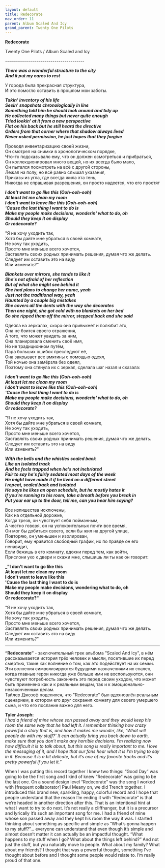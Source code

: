 ```yaml
---  
layout: default  
title: Redecorate  
nav_order: 11  
parent: Album Scaled And Icy  
grand_parent: Twenty One Pilots  
---  
```


**Redecorate**
<p>
Twenty One Pilots / Album Scaled and Icy
</p>  
----------------------------------------

**_There was a wonderful structure to the city  
And it put my cares to rest_**  

У города была прекрасная структура,  
И это помогло оставить в прошлом мои заботы.  

**_Takin' inventory of his life  
Seein' snapshots chronologically in line  
Something told him he should look around and tidy up  
He collected many things but never quite enough  
Tried lookin' at it from a new perspective  
Flat on his back but he still heard the directive  
Orders from that corner where that shadow always lived  
Never asked permission, he just hopes that they forgive_**  

Проводя инвентаризацию своей жизни,  
Он cмотрел на снимки в хронологическом порядке,  
Что-то подсказывало ему, что он должен осмотреться и прибраться,  
Он коллекционировал много вещей, но их всегда было мало,  
Он пытался посмотреть на всё с другой стороны,  
Лежал на полу, но всё равно слышал указания,  
Приказы из угла, где всегда жила эта тень,  
Никогда не спрашивая разрешения, он просто надеется, что его простят  

**_I don't want to go like this (Ooh-ooh-ooh)  
At least let me clean my room  
I don't want to leave like this (Ooh-ooh-ooh)  
'Cause the last thing I want to do is  
Make my people make decisions, wonderin' what to do, oh  
Should they keep it on display  
Or redecorate?_**  

"Я не хочу уходить так,  
Хотя бы дайте мне убраться в своей комнате,  
Не хочу так уходить,  
Просто мне меньше всего хочется,  
Заставлять своих родных принимать решения, думая что же делать.  
Следует им оставить это на виду  
Или изменить?"  

**_Blankets over mirrors, she tends to like it  
She's not afraid of her reflection  
But of what she might see behind it  
She had plans to change her name, yeah  
Just not the traditional way, yeah    
Haunted by a couple big mistakes  
She covers all the dents with the way she decorates  
Then one night, she got cold with no blankets on her bed  
So she ripped them off the mirror, stepped back and she said_**  

Одеяла на зеркалах, скоро она привыкнет и полюбит это,  
Она не боится своего отражения,  
А того, что может увидеть за ним,  
Она планировала сменить своё имя,  
Но не традиционном путём,  
Пара больших ошибок преследуют её,  
Она закрывает все вмятины с помощью одеял,  
Той ночью она замёрзла без одеял,  
Поэтому она стянула их с зеркал, сделала шаг назал и сказала:  

**_I don't want to go like this (Ooh-ooh-ooh)  
At least let me clean my room  
I don't want to leave like this (Ooh-ooh-ooh)  
'Cause the last thing I want to do is  
Make my people make decisions, wonderin' what to do, oh  
Should they keep it on display  
Or redecorate?_**  

"Я не хочу уходить так,  
Хотя бы дайте мне убраться в своей комнате,  
Не хочу так уходить,  
Просто мне меньше всего хочется,  
Заставлять своих родных принимать решения, думая что же делать.  
Следует им оставить это на виду  
Или изменить?"  

**_With the bells and the whistles scaled back  
Like an isolated track  
And he feels trapped when he's not inebriated  
Fair to say he's fairly sedated most days of the week  
He might have made it if he lived on a different street  
I repeat, scaled back and isolated  
He says he likes an open schedule, but he mostly hates it  
If you're running to his room, take a breath before you break in  
Put your ear up to the door, tell me, can you hear him saying?_**  

Все излишества исключены,  
Как на отдельной дорожке,  
Когда трезв, он чувствует себя пойманным,  
А честно говоря, он на успокоительных почти все время,  
Он мог бы добиться своего, если бы жил на другой улице,  
Повторяю, он уменьшен и изолирован,  
Говорит, ему нравится свободный график, но по правде он его ненавидит,  
Если бежишь в его комнату, вдохни перед тем, как войти,  
Прислони ухо к двери и скажи мне, слышишь ли ты как он говорит:  

**_"I don't want to go like this  
At least let me clean my room  
I don't want to leave like this  
'Cause the last thing I want to do is  
Make my people make decisions, wondering what to do, oh  
Should they keep it on display  
Or redecorate?"**  

"Я не хочу уходить так,  
Хотя бы дайте мне убраться в своей комнате,  
Не хочу так уходить,  
Просто мне меньше всего хочется,  
Заставлять своих родных принимать решения, думая что же делать.  
Следует им оставить это на виду  
Или изменить?"  
- - -

**“Redecorate”** - заключительный трек альбома "Scaled And Icy", в нём рассказывается история трёх человек и мысли, посетившие их перед смертью, такие как волнение о том, как это подействует на их семьи. Эти волнения символизируются будущими назначениями их спален, когда главные герои никогда уже больше ими не воспользуются, они чувствуют потребность закончить это перед своим уходом, что может быть применено как и к реальным вещам, так и к эмоционально-незаконченным делам.  
Тайлер Джозеф поделился, что "Redecorate" был вдохновлён реальным сценарием, в котором его друг сохранил комнату для своего умершего сына, и что его послание важно для него.

**Tyler Joseph:**  
_I had a friend of mine whose son passed away and they would keep his room the same way that he had left it. I remember thinking how crazy powerful a story that is, and how it makes me wonder, like, ‘What will people do with my stuff?’ It can actually bring you back down to earth, make sure that you don’t make any horrible decisions. I’m realizing now how difficult it is to talk about, but this song is really important to me. I love the messaging of it, and I hope that our fans hear what it is I’m trying to say in it. Because it is a bit delicate, but it’s one of my favorite tracks and it’s pretty powerful if you let it.”_  

When I was putting this record together I knew two things: “Good Day” was going to be the first song and I kind of knew “Redecorate” was going to be the last one. On a sound design level “Redecorate” was the song I worked with [frequent collaborator] Paul Meany on, we did Trench together. I introduced this brand new, sparkling, happy, colorful record and I hope that people understand that the reason I’m ending it with “Redecorate” is that we’re headed in another direction after this. That is an intentional hint at what I want to try to do next. It’s not really a cliffhanger, but it is a precursor and lyrically it’s such an important song for me. I had a friend of mine whose son passed away and they kept his room the way it was. I started thinking about something as specific and simple as “What’s gonna happen to my stuff?”… everyone can understand that even though it’s simple and almost doesn’t matter it can actually be an impactful thought. “What happens to my stuff when I go? What about the things left behind?” And not just the stuff, but you naturally move to people. What about my family? What about my friends? I thought that was a powerful thought, something I’ve thought about before and I thought some people would relate to. I’m really proud of that one.  
